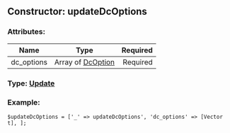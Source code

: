 ## Constructor: updateDcOptions  

### Attributes:

| Name     |    Type       | Required |
|----------|:-------------:|---------:|
|dc\_options|Array of [DcOption](../types/DcOption.md) | Required|


### Type: [Update](../types/Update.md)

### Example:


```
$updateDcOptions = ['_' => updateDcOptions', 'dc_options' => [Vector t], ];
```